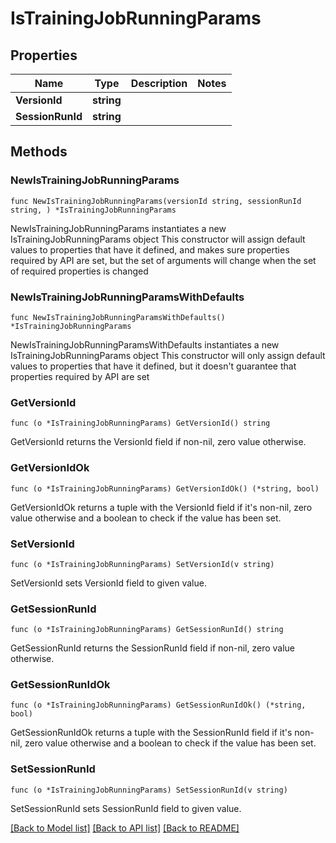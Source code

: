 # IsTrainingJobRunningParams

## Properties

Name | Type | Description | Notes
------------ | ------------- | ------------- | -------------
**VersionId** | **string** |  | 
**SessionRunId** | **string** |  | 

## Methods

### NewIsTrainingJobRunningParams

`func NewIsTrainingJobRunningParams(versionId string, sessionRunId string, ) *IsTrainingJobRunningParams`

NewIsTrainingJobRunningParams instantiates a new IsTrainingJobRunningParams object
This constructor will assign default values to properties that have it defined,
and makes sure properties required by API are set, but the set of arguments
will change when the set of required properties is changed

### NewIsTrainingJobRunningParamsWithDefaults

`func NewIsTrainingJobRunningParamsWithDefaults() *IsTrainingJobRunningParams`

NewIsTrainingJobRunningParamsWithDefaults instantiates a new IsTrainingJobRunningParams object
This constructor will only assign default values to properties that have it defined,
but it doesn't guarantee that properties required by API are set

### GetVersionId

`func (o *IsTrainingJobRunningParams) GetVersionId() string`

GetVersionId returns the VersionId field if non-nil, zero value otherwise.

### GetVersionIdOk

`func (o *IsTrainingJobRunningParams) GetVersionIdOk() (*string, bool)`

GetVersionIdOk returns a tuple with the VersionId field if it's non-nil, zero value otherwise
and a boolean to check if the value has been set.

### SetVersionId

`func (o *IsTrainingJobRunningParams) SetVersionId(v string)`

SetVersionId sets VersionId field to given value.


### GetSessionRunId

`func (o *IsTrainingJobRunningParams) GetSessionRunId() string`

GetSessionRunId returns the SessionRunId field if non-nil, zero value otherwise.

### GetSessionRunIdOk

`func (o *IsTrainingJobRunningParams) GetSessionRunIdOk() (*string, bool)`

GetSessionRunIdOk returns a tuple with the SessionRunId field if it's non-nil, zero value otherwise
and a boolean to check if the value has been set.

### SetSessionRunId

`func (o *IsTrainingJobRunningParams) SetSessionRunId(v string)`

SetSessionRunId sets SessionRunId field to given value.



[[Back to Model list]](../README.md#documentation-for-models) [[Back to API list]](../README.md#documentation-for-api-endpoints) [[Back to README]](../README.md)


